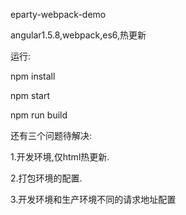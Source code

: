 eparty-webpack-demo

angular1.5.8,webpack,es6,热更新

运行:

npm install

npm start

npm run build

还有三个问题待解决:

1.开发环境,仅html热更新.

2.打包环境的配置.

3.开发环境和生产环境不同的请求地址配置